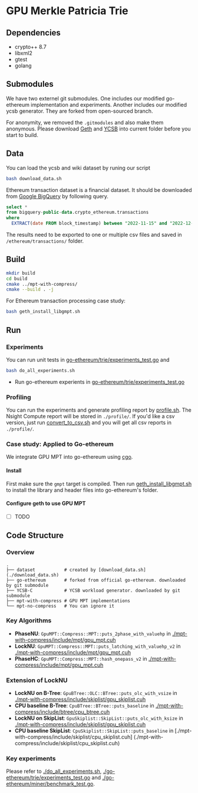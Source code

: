 # GPU Merkle Patricia Trie
## Dependencies
* crypto++ 8.7
* libxml2
* gtest
* golang

## Submodules
We have two externel git submodules. One includes our modified go-ethereum implementation and experiments. Another includes our modified ycsb generator. They are forked from open-sourced branch. 

For anonymity, we removed the `.gitmodules` and also make them anonymous. Please download [Geth](https://anonymous.4open.science/r/Accelerating-Merkle-Patricia-Trie-with-GPU-Geth/) and [YCSB](https://anonymous.4open.science/r/Accelerating-Merkle-Patricia-Trie-with-GPU-YCSB/) into current folder before you start to build.
## Data
You can load the ycsb and wiki dataset by runing our script
```sh
bash download_data.sh
```
Ethereum transaction dataset is a financial dataset. It should be downloaded from [Google BigQuery](https://cloud.google.com/blog/products/data-analytics/ethereum-bigquery-public-dataset-smart-contract-analytics) by following query.
```sql
select *
from bigquery-public-data.crypto_ethereum.transactions 
where 
  EXTRACT(date FROM block_timestamp) between "2022-11-15" and "2022-12-29"
```
The results need to be exported to one or multiple csv files and saved in `/ethereum/transactions/` folder.
## Build
```sh
mkdir build
cd build
cmake ../mpt-with-compress/
cmake --build . -j
```

For Ethereum transaction processing case study:
```sh
bash geth_install_libgmpt.sh
```

## Run
### Experiments
You can run unit tests in [go-ethereum/trie/experiments_test.go](./go-ethereum/trie/experiments_test.go) and 
``` sh
bash do_all_experiments.sh
```
* Run go-ethereum experients in [go-ethereum/trie/experiments_test.go](./go-ethereum/trie/experiments_test.go)
### Profiling
You can run the experiments and generate profiling report by [profile.sh](./profile.sh). The Nsight Compute report will be stored in `./profile/`. If you'd like a csv version, just run [convert_to_csv.sh](./convert_to_csv.sh) and you will get all csv reports in `./profile/`.

### Case study: Applied to Go-ethereum
We integrate GPU MPT into go-ethereum using [cgo](https://golang.google.cn/pkg/runtime/cgo/).
#### Install
First make sure the `gmpt` target is compiled. 
Then run [geth_install_libgmpt.sh](./geth_install_libgmpt.sh) to install the library and header files into go-ethereum's folder.
#### Configure geth to use GPU MPT
- [ ] TODO

## Code Structure
### Overview
```
.
├── dataset           # created by [download_data.sh](./download_data.sh)
├── go-ethereum       # forked from official go-ethereum. downloaded by git submodule
├── YCSB-C            # YCSB workload generator. downloaded by git submodule
├── mpt-with-compress # GPU MPT implementations
└── mpt-no-compress   # You can ignore it
```
### Key Algorithms
* **PhaseNU**: `GpuMPT::Compress::MPT::puts_2phase_with_valuehp` in [./mpt-with-compress/include/mpt/gpu_mpt.cuh](./mpt-with-compress/include/mpt/gpu_mpt.cuh)
* **LockNU**: `GpuMPT::Compress::MPT::puts_latching_with_valuehp_v2` in [./mpt-with-compress/include/mpt/gpu_mpt.cuh](./mpt-with-compress/include/mpt/gpu_mpt.cuh)
* **PhaseHC**: `GpuMPT::Compress::MPT::hash_onepass_v2` in [./mpt-with-compress/include/mpt/gpu_mpt.cuh](./mpt-with-compress/include/mpt/gpu_mpt.cuh)
### Extension of LockNU
* **LockNU on B-Tree**: `GpuBTree::OLC::BTree::puts_olc_with_vsize` in [./mpt-with-compress/include/skiplist/gpu_skiplist.cuh](./mpt-with-compress/include/skiplist/gpu_skiplist.cuh)
* **CPU baseline B-Tree**: `CpuBTree::BTree::puts_baseline` in [./mpt-with-compress/include/btree/cpu_btree.cuh](./mpt-with-compress/include/btree/cpu_btree.cuh)
* **LockNU on SkipList**: `GpuSkiplist::SkipList::puts_olc_with_ksize` in [./mpt-with-compress/include/skiplist/gpu_skiplist.cuh](./mpt-with-compress/include/skiplist/gpu_skiplist.cuh)
* **CPU baseline SkipList**: `CpuSkiplist::SkipList::puts_baseline` in [./mpt-with-compress/include/skiplist/cpu_skiplist.cuh] (./mpt-with-compress/include/skiplist/cpu_skiplist.cuh)
### Key experiments
Please refer to [./do_all_experiments.sh](./do_all_experiments.sh), [./go-ethereum/trie/experiments_test.go](./go-ethereum/trie/experiments_test.go) and [./go-ethereum/miner/benchmark_test.go](./go-ethereum/miner/benchmark_test.go).
